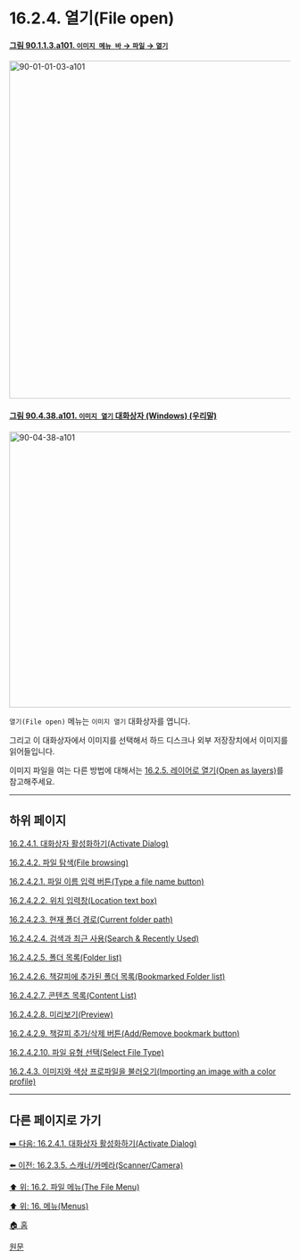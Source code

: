 # 16.2.4. 열기(File open)

<a id="90-01-01-03-a101"></a>

#### [그림 90.1.1.3.a101. `이미지 메뉴 바` → `파일` → `열기`](./90-01-01-03-open.md#90-01-01-03-a101)
<img width="980" height="605" alt="90-01-01-03-a101" src="https://github.com/user-attachments/assets/b796363b-f021-4b7e-a9b8-95e54f877746" />

<a id="90-04-38-a101"></a>

#### [그림 90.4.38.a101. `이미지 열기` 대화상자 (Windows) (우리말)](./90-04-0038-open_image.md#90-04-38-a101)
<img width="746" height="494" alt="90-04-38-a101" src="https://github.com/wonder13662/gimp/assets/15767104/208d13e1-6dd5-482a-be16-3288a358895d" />

`열기(File open)` 메뉴는 `이미지 열기` 대화상자를 엽니다.

그리고 이 대화상자에서 이미지를 선택해서 하드 디스크나 외부 저장장치에서 이미지를 읽어들입니다.

이미지 파일을 여는 다른 방법에 대해서는 [16.2.5. 레이어로 열기(Open as layers)](./16-02-05-open-as-layers.md)를 참고해주세요.

***

## 하위 페이지

[16.2.4.1. 대화상자 활성화하기(Activate Dialog)](./16-02-04-01-activate_dialog.md)

[16.2.4.2. 파일 탐색(File browsing)](./16-02-04-02-00-file_browsing.md)

[16.2.4.2.1. 파일 이름 입력 버튼(Type a file name button)](./16-02-04-02-01-type_a_file_name_button.md)

[16.2.4.2.2. 위치 입력창(Location text box)](./16-02-04-02-02-location_text_box.md)

[16.2.4.2.3. 현재 폴더 경로(Current folder path)](./16-02-04-02-03-current_folder_path.md)

[16.2.4.2.4. 검색과 최근 사용(Search & Recently Used)](./16-02-04-02-04-search_n_recently_used.md)

[16.2.4.2.5. 폴더 목록(Folder list)](./16-02-04-02-05-folder_list.md)

[16.2.4.2.6. 책갈피에 추가된 폴더 목록(Bookmarked Folder list)](./16-02-04-02-06-bookmarked_folder_list.md)

[16.2.4.2.7. 콘텐츠 목록(Content List)](./16-02-04-02-07-content_list.md)

[16.2.4.2.8. 미리보기(Preview)](./16-02-04-02-08-preview.md)

[16.2.4.2.9. 책갈피 추가/삭제 버튼(Add/Remove bookmark button)](./16-02-04-02-09-add_bookmark_button.md)

[16.2.4.2.10. 파일 유형 선택(Select File Type)](./16-02-04-02-10-select_file_type.md)

[16.2.4.3. 이미지와 색상 프로파일을 불러오기(Importing an image with a color profile)](./16-02-04-03-importing_an_image_with_a_color_profile.md)

***

## 다른 페이지로 가기

[➡️ 다음: 16.2.4.1. 대화상자 활성화하기(Activate Dialog)](./16-02-04-01-activate_dialog.md)

[⬅️ 이전: 16.2.3.5. 스캐너/카메라(Scanner/Camera)](./16-02-03-05-scanner_camera.md)

[⬆️ 위: 16.2. 파일 메뉴(The File Menu)](./16-02-00-the-file-menu.md)

[⬆️ 위: 16. 메뉴(Menus)](./16-00-menus.md)

[🏠 홈](./00-home.md)

[원문](https://docs.gimp.org/2.10/ko/gimp-file-open.html)